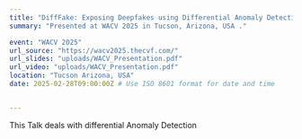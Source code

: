 ```yaml
---
title: "DiffFake: Exposing Deepfakes using Differential Anomaly Detection"
summary: "Presented at WACV 2025 in Tucson, Arizona, USA ."

event: "WACV 2025"
url_source: "https://wacv2025.thecvf.com/"
url_slides: "uploads/WACV_Presentation.pdf"
url_video: "uploads/WACV_Presentation.pdf"
location: "Tucson Arizona, USA"
date: 2025-02-28T09:00:00Z # Use ISO 8601 format for date and time


---
```

This Talk deals with differential Anomaly Detection